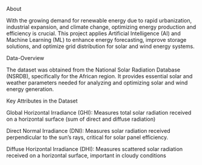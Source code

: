 About

With the growing demand for renewable energy due to rapid urbanization, industrial expansion, and climate change, optimizing energy production and efficiency is crucial. This project applies Artificial Intelligence (AI) and Machine Learning (ML) to enhance energy forecasting, improve storage solutions, and optimize grid distribution for solar and wind energy systems.

Data-Overview

The dataset was obtained from the National Solar Radiation Database (NSRDB), specifically for the African region.
It provides essential solar and weather parameters needed for analyzing and optimizing solar and wind energy generation.

Key Attributes in the Dataset

Global Horizontal Irradiance (GHI): Measures total solar radiation received on a horizontal     surface (sum of direct and diffuse radiation)

Direct Normal Irradiance (DNI): Measures solar radiation received perpendicular to the sun’s rays, critical for solar panel efficiency.

Diffuse Horizontal Irradiance (DHI): Measures scattered solar radiation received on a horizontal surface, important in cloudy conditions
